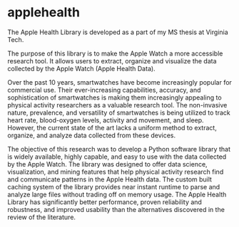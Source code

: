 # applehealth

The Apple Health Library is developed as a part of my MS thesis at Virginia Tech. 

The purpose of this library is to make the Apple Watch a more accessible research tool. It allows users to extract, organize and visualize the data collected by the Apple Watch (Apple Health Data). 

Over the past 10 years, smartwatches have become increasingly popular for commercial use. Their ever-increasing capabilities, accuracy, and sophistication of smartwatches is making them increasingly appealing to physical activity researchers as a valuable research tool. The non-invasive nature, prevalence, and versatility of smartwatches is being utilized to track heart rate, blood-oxygen levels, activity and movement, and sleep. However, the current state of the art lacks a uniform method to extract, organize, and analyze data collected from these devices.

The objective of this research was to develop a Python software library that is widely available, highly capable, and easy to use with the data collected by the Apple Watch. The library was designed to offer data science, visualization, and mining features that help physical activity research find and communicate patterns in the Apple Health data. The custom built caching system of the library provides near instant runtime to parse and analyze large files without trading off on memory usage. The Apple Health Library has significantly better performance, proven reliability and robustness, and improved usability than the alternatives discovered in the review of the literature.
